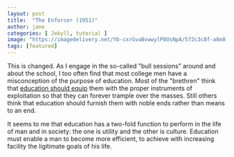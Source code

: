 ```yaml
---
layout: post
title:  "The Enforcer (1951)"
author: jane
categories: [ Jekyll, tutorial ]
image: "https://imagedelivery.net/Yb-cxrGvaBvwwylP0OsNpA/572c3c8f-a8e8-4282-e43e-a68e91088d00/public"
tags: [featured]
---
```

This is changed. As I engage in the so-called "bull sessions" around and about the school, I too often find that most college men have a misconception of the purpose of education. Most of the "brethren" think that <a href="#">education should equip</a> them with the proper instruments of exploitation so that they can forever trample over the masses. Still others think that education should furnish them with noble ends rather than means to an end.

It seems to me that education has a two-fold function to perform in the life of man and in society: the one is utility and the other is culture. Education must enable a man to become more efficient, to achieve with increasing facility the ligitimate goals of his life.